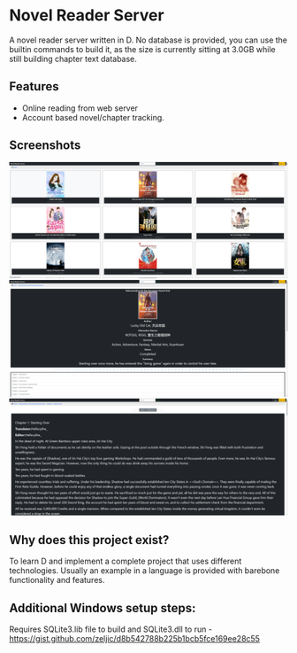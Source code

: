 # Novel Reader Server
 A novel reader server written in D. No database is provided, you can use the builtin commands to build it, as the size is currently sitting at 3.0GB while still building chapter text database.

## Features

* Online reading from web server
* Account based novel/chapter tracking.

## Screenshots
![screenshots of NRS](./.github/screenshots/NRS_Novels_Page.png)
![screenshots of NRS](./.github/screenshots/NRS_Novel_Page.png)
![screenshots of NRS](./.github/screenshots/NRS_Chapter_Page.png)
 
## Why does this project exist?
 To learn D and implement a complete project that uses different technologies. Usually an example in a language is provided with barebone functionality and features.

## Additional Windows setup steps:
 Requires SQLite3.lib file to build and SQLite3.dll to run - https://gist.github.com/zeljic/d8b542788b225b1bcb5fce169ee28c55

